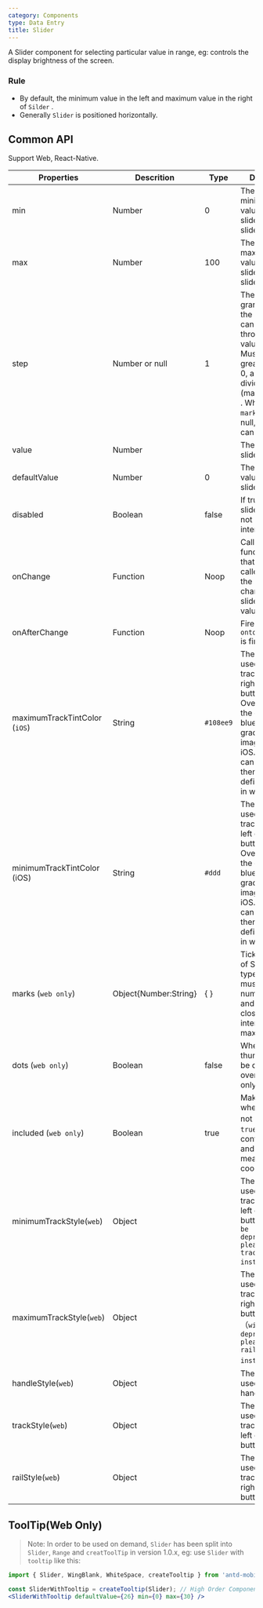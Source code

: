 ```yaml
---
category: Components
type: Data Entry
title: Slider
---
```


A Slider component for selecting particular value in range, eg: controls the display brightness of the screen.

### Rule
- By default, the minimum value in the left and maximum value in the right of `Silder` .
- Generally `Slider` is positioned horizontally.


## Common API

Support Web, React-Native.

Properties | Descrition | Type | Default
-----------|------------|------|--------
| min    |  Number     | 0     | The minimum value the slider can slide to. |
| max    |  Number     | 100    | The maximum value the slider can slide to. |
| step    |  Number or null     | 1    | The granularity the slider can step through values. Must greater than 0, and be divided by (max - min) . When `marks` no null, `step` can be `null`. |
| value    |  Number  |     | The value of slider. |
| defaultValue    |  Number   | 0     | The default value of slider. |
| disabled    |  Boolean     | false    | If true, the slider will not be interactable. |
| onChange    |  Function     | Noop    | Callback function that is called when the user changes the slider's value. |
| onAfterChange    |  Function     | Noop    | Fired when `ontouchend` is fired. |
| maximumTrackTintColor (`iOS`)   |  String     | `#108ee9`    | The color used for the track to the right of the button. Overrides the default blue gradient image on iOS. ( Also can custom theme to define color in web) |
| minimumTrackTintColor (iOS)   |  String     | `#ddd`    | The color used for the track to the left of the button. Overrides the default blue gradient image on iOS. ( Also can custom theme to define color in web) |
| marks (`web only`)     |  Object{Number:String}     | { }    | Tick mark of Slider, type of key must be number, and must in closed interval min, max. |
| dots (`web only`)     |  Boolean     | false    | Whether the thumb can be dragged over tick only. |
| included (`web only`)    |  Boolean     | true    | Make effect when `marks` not null，`true` means containment and `false` means coordinative |
| minimumTrackStyle(`web`)    |  Object     |   | The style used for the track to the left of the button.(`will be deprecate, please use trackStyle instead`)|
| maximumTrackStyle(`web`)    |  Object     |    | The style used for the track to the right of the button.（`will be deprecate, please use railStyle instead`）  |
| handleStyle(`web`)    |  Object     |    | The style used for handle.  |
| trackStyle(`web`)    | Object     |    | The style used for the track to the left of the button. |
| railStyle(`web`)    |  Object     |   | The style used for the track to the right of the button. |

## ToolTip(Web Only)

> Note: In order to be used on demand, `Slider` has been split into `Slider`, `Range` and `creatToolTip` in version 1.0.x, eg: use `Slider` with `tooltip` like this:

````jsx
import { Slider, WingBlank, WhiteSpace, createTooltip } from 'antd-mobile';

const SliderWithTooltip = createTooltip(Slider); // High Order Component
<SliderWithTooltip defaultValue={26} min={0} max={30} />
````
